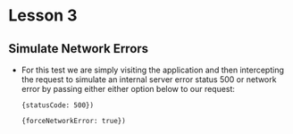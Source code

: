 # Lesson 3
## Simulate Network Errors
- For this test we are simply visiting the application and then intercepting the request to simulate an internal server error status 500 or network error by passing either either option below to our request:

  `{statusCode: 500})`

  `{forceNetworkError: true})`